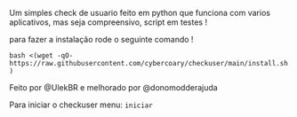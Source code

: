 Um simples check de usuario feito em python que funciona com varios aplicativos, mas seja compreensivo, script em testes ! 

para fazer a instalação rode o seguinte comando !

```bash <(wget -qO- https://raw.githubusercontent.com/cybercoary/checkuser/main/install.sh)```


Feito por @UlekBR e melhorado por @donomodderajuda

Para iniciar o checkuser menu: ```iniciar```
